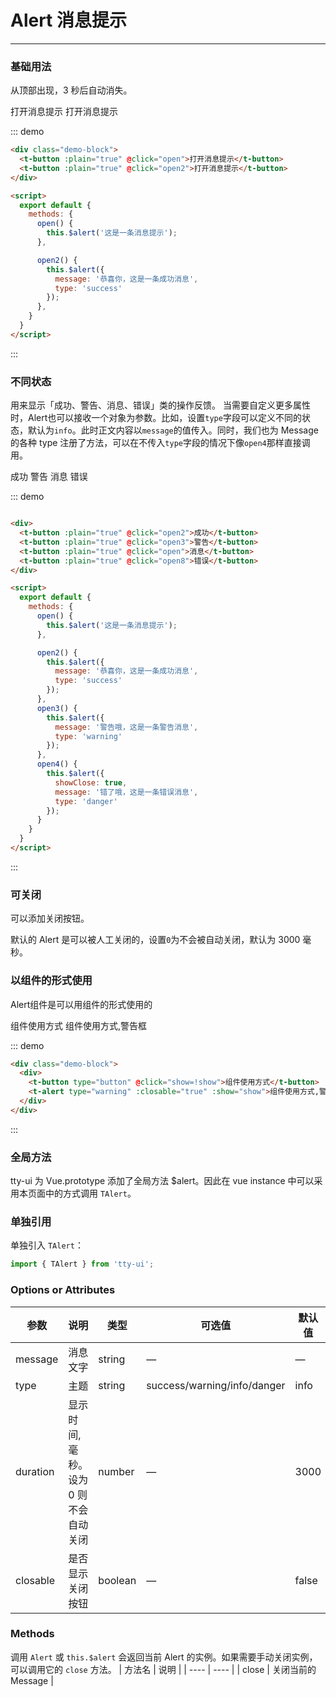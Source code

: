 <script>
  module.exports = {
    data () {
      return {
        show: false
      }
    },
    methods: {
      open() {
        this.$alert('这是一条消息提示');
      },

      open2() {
        this.$alert({
          message: '恭喜你，这是一条成功消息',
          type: 'success'
        });
      },

      open3() {
        this.$alert({
          message: '警告哦，这是一条警告消息',
          type: 'warning'
        });
      },

      open4() {
        this.$alert({
          showClose: true,
          message: '错了哦，这是一条错误消息',
          type: 'danger'
        });
      },

      open5() {
        this.$alert({
          type: 'success',
          message: '恭喜你，打开一个提示框',
          duration: 3000,
          closable: false
        });
      },

      open6() {
        this.$alert({
          showClose: true,
          message: '恭喜你，这是一条成功消息',
          type: 'success'
        });
      },

      open7() {
        this.$alert({
          showClose: true,
          message: '警告哦，这是一条警告消息',
          type: 'warning'
        });
      },

      open8() {
        this.$alert({
          showClose: true,
          message: '错了哦，这是一条错误消息',
          type: 'danger'
        });
      },

      openCenter() {
        this.$alert({
          message: '居中的文字',
          center: true
        });
      },

      openHTML() {
        this.$alert({
          dangerouslyUseHTMLString: true,
          message: '<strong>这是 <i>HTML</i> 片段</strong>'
        });
      }
    }
  };
</script>

# Alert 消息提示
----
### 基础用法
从顶部出现，3 秒后自动消失。

<div class="demo-block">
  <t-button :plain="true" @click="open">打开消息提示</t-button>
  <t-button :plain="true" @click="open2">打开消息提示</t-button>
</div>

::: demo
```html
<div class="demo-block">
  <t-button :plain="true" @click="open">打开消息提示</t-button>
  <t-button :plain="true" @click="open2">打开消息提示</t-button>
</div>

<script>
  export default {
    methods: {
      open() {
        this.$alert('这是一条消息提示');
      },

      open2() {
        this.$alert({
          message: '恭喜你，这是一条成功消息',
          type: 'success'
        });
      },
    }
  }
</script>

```
:::
### 不同状态

用来显示「成功、警告、消息、错误」类的操作反馈。
当需要自定义更多属性时，Alert也可以接收一个对象为参数。比如，设置`type`字段可以定义不同的状态，默认为`info`。此时正文内容以`message`的值传入。同时，我们也为 Message 的各种 type 注册了方法，可以在不传入`type`字段的情况下像`open4`那样直接调用。

<div class="demo-block">
  <t-button :plain="true" @click="open2">成功</t-button>
  <t-button :plain="true" @click="open3">警告</t-button>
  <t-button :plain="true" @click="open">消息</t-button>
  <t-button :plain="true" @click="open4">错误</t-button>
</div>

::: demo
```html

<div>
  <t-button :plain="true" @click="open2">成功</t-button>
  <t-button :plain="true" @click="open3">警告</t-button>
  <t-button :plain="true" @click="open">消息</t-button>
  <t-button :plain="true" @click="open8">错误</t-button>
</div>

<script>
  export default {
    methods: {
      open() {
        this.$alert('这是一条消息提示');
      },

      open2() {
        this.$alert({
          message: '恭喜你，这是一条成功消息',
          type: 'success'
        });
      },
      open3() {
        this.$alert({
          message: '警告哦，这是一条警告消息',
          type: 'warning'
        });
      },
      open4() {
        this.$alert({
          showClose: true,
          message: '错了哦，这是一条错误消息',
          type: 'danger'
        });
      }
    }
  }
</script>


```
:::



### 可关闭

可以添加关闭按钮。

默认的 Alert 是可以被人工关闭的，设置`0`为不会被自动关闭，默认为 3000 毫秒。



### 以组件的形式使用

Alert组件是可以用组件的形式使用的

<div class="demo-block">
  <div>
    <t-button type="button" @click="show=!show">组件使用方式</t-button>
    <t-alert type="warning" :closable="true" :show="show">组件使用方式,警告框</t-alert>
  </div>
</div>

::: demo
```html
<div class="demo-block">
  <div>
    <t-button type="button" @click="show=!show">组件使用方式</t-button>
    <t-alert type="warning" :closable="true" :show="show">组件使用方式,警告框</t-alert>
  </div>
</div>

```
:::

### 全局方法

tty-ui 为 Vue.prototype 添加了全局方法 $alert。因此在 vue instance 中可以采用本页面中的方式调用 `TAlert`。

### 单独引用

单独引入 `TAlert`：

```javascript
import { TAlert } from 'tty-ui';

````


### Options or Attributes

| 参数      | 说明          | 类型      | 可选值                           | 默认值  |
|---------- |-------------- |---------- |--------------------------------  |-------- |
| message | 消息文字 | string | — | — |
| type | 主题 | string | success/warning/info/danger | info |
| duration | 显示时间, 毫秒。设为 0 则不会自动关闭 | number | — | 3000 |
| closable | 是否显示关闭按钮 | boolean | — | false |

### Methods
调用 `Alert` 或 `this.$alert` 会返回当前 Alert 的实例。如果需要手动关闭实例，可以调用它的 `close` 方法。
| 方法名 | 说明 |
| ---- | ---- |
| close | 关闭当前的 Message |